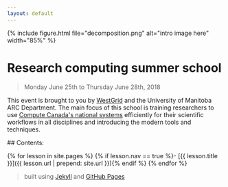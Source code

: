 ```yaml
---
layout: default
---
```


{% include figure.html file="decomposition.png" alt="intro image here" width="85%" %}

# Research computing summer school

> Monday June 25th to Thursday June 28th, 2018

This event is brought to you by [WestGrid](https://www.westgrid.ca) and the University of Manitoba ARC
Department. The main focus of this school is training researchers to use
[Compute Canada's national systems](https://docs.computecanada.ca/wiki/National_systems) efficiently for
their scientific workflows in all disciplines and introducing the modern tools and techniques.

<div class="toc" markdown="1">
## Contents:

{% for lesson in site.pages %}
{% if lesson.nav == true %}- [{{ lesson.title }}]({{ lesson.url | prepend: site.url }}){% endif %}
{% endfor %}
</div>

> built using [Jekyll](https://jekyllrb.com/) and [GitHub Pages](https://pages.github.com/)
